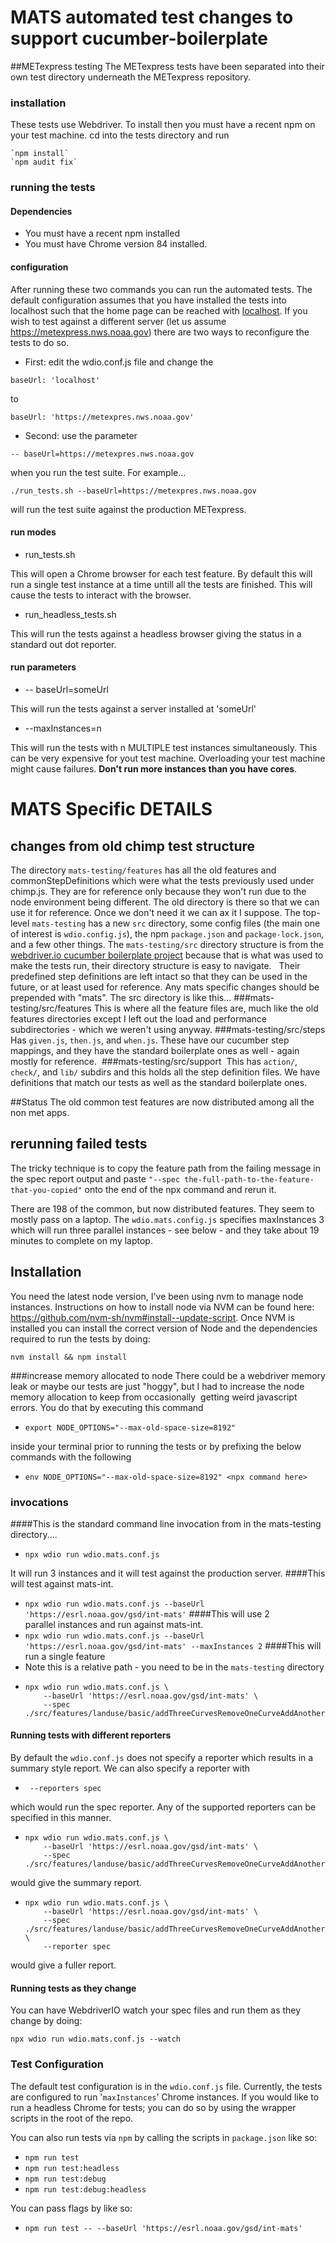 MATS automated test changes to support cucumber-boilerplate
====================
##METexpress testing
The METexpress tests have been separated into their own test directory underneath the 
METexpress repository.
### installation
These tests use Webdriver. To install then you must have a recent npm on your test machine. 
cd into the tests directory and run

    `npm install`
    `npm audit fix`
### running the tests
#### Dependencies
- You must have a recent npm installed
- You must have Chrome version 84 installed.
#### configuration
After running these two commands you can run the automated tests.
The default configuration assumes that you have installed the tests into localhost such that the home page can be reached with [localhost](http://localhost).
If you wish to test against a different server (let us assume https://metexpress.nws.noaa.gov) there are two ways to reconfigure the tests to do so.
- First: edit the wdio.conf.js file and change the 

`baseUrl: 'localhost'`
  
  to

`baseUrl: 'https://metexpres.nws.noaa.gov'`

- Second: use the parameter

`-- baseUrl=https://metexpres.nws.noaa.gov`

when you run the test suite. For example...

`./run_tests.sh --baseUrl=https://metexpres.nws.noaa.gov`

will run the test suite against the production METexpress.
#### run modes

- run_tests.sh

This will open a Chrome browser for each test feature. By default this will run a single test instance at a time untill all the tests are finished.
This will cause the tests to interact with the browser.
- run_headless_tests.sh

This will run the tests against a headless browser giving the status in a standard out dot reporter.
#### run parameters
- -- baseUrl=someUrl

This will run the tests against a server installed at 'someUrl'
- --maxInstances=n

This will run the tests with n MULTIPLE test instances simultaneously. This can be very expensive for yout test machine.
Overloading your test machine might cause failures. **Don't run more instances than you have cores**. 

# MATS Specific DETAILS
## changes from old chimp test structure
The directory `mats-testing/features` has all the old features and commonStepDefinitions which were what the tests previously used under chimp.js. 
They are for reference only because they won't run due to the node environment being different. The old directory is there so that we can use it for reference. 
Once we don't need it we can ax it I suppose.
The top-level `mats-testing` has a new `src` directory, some config files (the main one of interest is `wdio.config.js`), 
the npm `package.json` and `package-lock.json`, and a few other things. 
The `mats-testing/src` directory structure is from the [webdriver.io cucumber boilerplate project](https://github.com/webdriverio/cucumber-boilerplate) because that is what was used to 
make the tests run, their directory structure is easy to navigate.  
Their predefined step definitions are left intact so that they can be used in the future, or at least used for reference. 
Any mats specific changes should be prepended with "mats". 
The src directory is like this...
###mats-testing/src/features
This is where all the feature files are, much like the old features directories except I left out the load and performance subdirectories - which we weren't using anyway.
###mats-testing/src/steps
Has `given.js`, `then.js`, and `when.js`. These have our cucumber step mappings, and they have the standard boilerplate ones as well - again mostly for reference. 
###mats-testing/src/support  
This has `action/`, `check/`, and `lib/` subdirs and this holds all the step definition files. We have definitions that match our tests as well as the standard boilerplate ones. 

##Status
The old common test features are now distributed among all the non met apps. 
## rerunning failed tests
The tricky technique is to copy the feature path from the failing message in the spec report output 
and paste `"--spec the-full-path-to-the-feature-that-you-copied"` onto the end of the npx command 
and rerun it. 

There are 198 of the common, but now distributed features. They seem to mostly pass on a laptop. 
The `wdio.mats.config.js` specifies maxInstances 3 which will run three parallel instances - see below - 
and they take about 19 minutes to complete on my laptop.

## Installation
You need the latest node version, I've been using nvm to manage node instances. Instructions on how to install node via NVM can be found here: https://github.com/nvm-sh/nvm#install--update-script. Once NVM is installed you can install the correct version of Node and the dependencies required to run the tests by doing:
 ```
nvm install && npm install
 ```
###increase memory allocated to node
There could be a webdriver memory leak or maybe our tests are just "hoggy", 
but I had to increase the node memory allocation to keep from occasionally 
getting weird javascript errors. You do that by executing this command 
- `export NODE_OPTIONS="--max-old-space-size=8192"`

inside your terminal prior to running the tests or by prefixing the below commands with the following
- `env NODE_OPTIONS="--max-old-space-size=8192" <npx command here>`
### invocations
####This is the standard command line invocation from in the mats-testing directory....
- `npx wdio run wdio.mats.conf.js`

It will run 3 instances and it will test against the production server.
####This will test against mats-int.
- `npx wdio run wdio.mats.conf.js --baseUrl 'https://esrl.noaa.gov/gsd/int-mats'`
####This will use 2 parallel instances and run against mats-int.
- `npx wdio run wdio.mats.conf.js --baseUrl 'https://esrl.noaa.gov/gsd/int-mats' --maxInstances 2`
####This will run a single feature
- Note this is a relative path - you need to be in the `mats-testing` directory
- ```
  npx wdio run wdio.mats.conf.js \
      --baseUrl 'https://esrl.noaa.gov/gsd/int-mats' \
      --spec ./src/features/landuse/basic/addThreeCurvesRemoveOneCurveAddAnotherCurve.feature
  ```
#### Running tests with different reporters
By default the `wdio.conf.js` does not specify a reporter which results in a 
summary style report. We can also specify a reporter with
 - ```
    --reporters spec
    ```
which would run the spec reporter. Any of the supported reporters can be specified in this manner.
- ```
  npx wdio run wdio.mats.conf.js \
      --baseUrl 'https://esrl.noaa.gov/gsd/int-mats' \
      --spec ./src/features/landuse/basic/addThreeCurvesRemoveOneCurveAddAnotherCurve.feature
  ```
would give the summary report.
- ```
  npx wdio run wdio.mats.conf.js \
      --baseUrl 'https://esrl.noaa.gov/gsd/int-mats' \
      --spec ./src/features/landuse/basic/addThreeCurvesRemoveOneCurveAddAnotherCurve.feature \
      --reporter spec
  ```
would give a fuller report.

#### Running tests as they change
You can have WebdriverIO watch your spec files and run them as they change by doing:
```
npx wdio run wdio.mats.conf.js --watch 
```

### Test Configuration
The default test configuration is in the `wdio.conf.js` file. Currently, the tests are configured to run '`maxInstances`' Chrome instances. If you would like to run a headless Chrome for tests; you can do so by using the wrapper scripts in the root of the repo. 

You can also run tests via `npm` by calling the scripts in `package.json` like so:
* `npm run test`
* `npm run test:headless`
* `npm run test:debug`
* `npm run test:debug:headless`

You can pass flags by like so:
* `npm run test -- --baseUrl 'https://esrl.noaa.gov/gsd/int-mats'`
